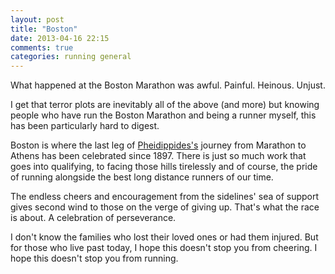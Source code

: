 ```yaml
---
layout: post
title: "Boston"
date: 2013-04-16 22:15
comments: true
categories: running general
---
```

What happened at the Boston Marathon was awful. Painful. Heinous. Unjust. 

I get that terror plots are inevitably all of the above (and more) but knowing people who have run the Boston Marathon and being a runner myself, this has been particularly hard to digest.

Boston is where the last leg of [Pheidippides's](http://en.wikipedia.org/wiki/Pheidippides) journey from Marathon to Athens has been celebrated since 1897. There is just so much work that goes into qualifying, to facing those hills tirelessly and of course, the pride of running alongside the best long distance runners of our time.

The endless cheers and encouragement from the sidelines' sea of support gives second wind to those on the verge of giving up. That's what the race is about. A celebration of perseverance. 

I don't know the families who lost their loved ones or had them injured. But for those who live past today, I hope this doesn't stop you from cheering. I hope this doesn't stop you from running. 